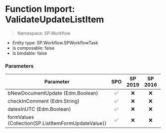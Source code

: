# Function Import: ValidateUpdateListItem

> Namespace: SP.Workflow

- Entity type: SP.Workflow.SPWorkflowTask
- Is composable: false
- Is bindable: false

### Parameters

Parameter | SPO | SP 2019 | SP 2016 | SP 2013
----------|:---:|:-------:|:-------:|:-------:
bNewDocumentUpdate (Edm.Boolean) | ✅ | ❌ | ❌ | ❌
checkInComment (Edm.String) | ✅ | ❌ | ❌ | ❌
datesInUTC (Edm.Boolean) | ✅ | ❌ | ❌ | ❌
formValues (Collection(SP.ListItemFormUpdateValue)) | ✅ | ❌ | ❌ | ❌